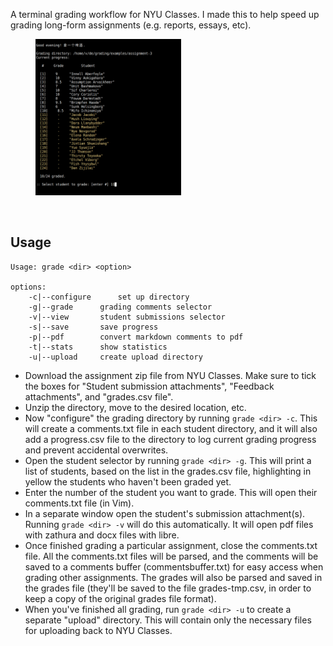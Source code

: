 A terminal grading workflow for NYU Classes. I made this to help speed up grading long-form assignments (e.g. reports, essays, etc). 

<figure>
<img src="./media/student-selector-narrow.png" width="55%" />
</figure>

<br>

## Usage

```
Usage: grade <dir> <option>

options:
	-c|--configure		set up directory
	-g|--grade		grading comments selector
	-v|--view		student submissions selector
	-s|--save		save progress
	-p|--pdf		convert markdown comments to pdf
	-t|--stats		show statistics
	-u|--upload		create upload directory
```

- Download the assignment zip file from NYU Classes. Make sure to tick the boxes for "Student submission attachments", "Feedback attachments", and "grades.csv file". 
- Unzip the directory, move to the desired location, etc. 
- Now "configure" the grading directory by running `grade <dir> -c`. This will create a comments.txt file in each student directory, and it will also add a progress.csv file to the directory to log current grading progress and prevent accidental overwrites. 
- Open the student selector by running `grade <dir> -g`. This will print a list of students, based on the list in the grades.csv file, highlighting in yellow the students who haven't been graded yet. 
- Enter the number of the student you want to grade. This will open their comments.txt file (in Vim). 
- In a separate window open the student's submission attachment(s). Running `grade <dir> -v` will do this automatically. It will open pdf files with zathura and docx files with libre. 
- Once finished grading a particular assignment, close the comments.txt file. All the comments.txt files will be parsed, and the comments will be saved to a comments buffer (commentsbuffer.txt) for easy access when grading other assignments. The grades will also be parsed and saved in the grades file (they'll be saved to the file grades-tmp.csv, in order to keep a copy of the original grades file format). 
- When you've finished all grading, run `grade <dir> -u` to create a separate "upload" directory. This will contain only the necessary files for uploading back to NYU Classes. 
